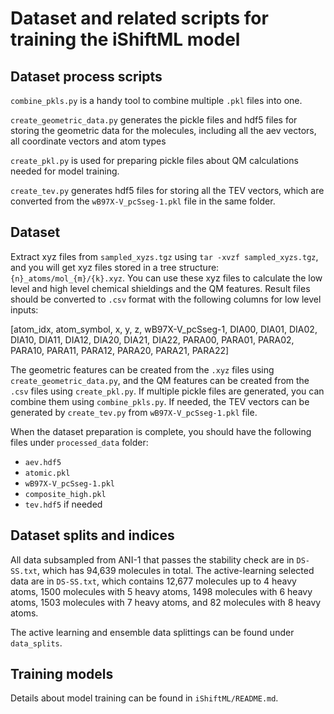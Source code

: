 # Dataset and related scripts for training the iShiftML model
## Dataset process scripts
`combine_pkls.py` is a handy tool to combine multiple `.pkl` files into one.

`create_geometric_data.py` generates the pickle files and hdf5 files for storing the geometric data for the molecules, including all the aev vectors, all coordinate vectors and atom types

`create_pkl.py` is used for preparing pickle files about QM calculations needed for model training.

`create_tev.py` generates hdf5 files for storing all the TEV vectors, which are converted from the `wB97X-V_pcSseg-1.pkl` file in the same folder. 

## Dataset
Extract xyz files from `sampled_xyzs.tgz` using ```tar -xvzf sampled_xyzs.tgz```, and you will get xyz files stored in a tree structure: `{n}_atoms/mol_{m}/{k}.xyz`. You can use these xyz files to calculate the low level and high level chemical shieldings and the QM features. Result files should be converted to `.csv` format with the following columns for low level inputs:

[atom_idx, atom_symbol, x, y, z, wB97X-V_pcSseg-1, DIA00, DIA01, DIA02, DIA10, DIA11, DIA12, DIA20, DIA21, DIA22, PARA00, PARA01, PARA02, PARA10, PARA11, PARA12, PARA20, PARA21, PARA22] 

The geometric features can be created from the `.xyz` files using `create_geometric_data.py`, and the QM features can be created from the `.csv` files using `create_pkl.py`. If multiple pickle files are generated, you can combine them using `combine_pkls.py`. If needed, the TEV vectors can be generated by `create_tev.py` from `wB97X-V_pcSseg-1.pkl` file.

When the dataset preparation is complete, you should have the following files under `processed_data` folder:
- `aev.hdf5`
- `atomic.pkl`
- `wB97X-V_pcSseg-1.pkl`
- `composite_high.pkl`
- `tev.hdf5` if needed 

## Dataset splits and indices
All data subsampled from ANI-1 that passes the stability check are in `DS-SS.txt`, which has 94,639 molecules in total. The active-learning selected data are in `DS-SS.txt`, which contains 12,677 molecules up to 4 heavy atoms, 1500 molecules with 5 heavy atoms, 1498 molecules with 6 heavy atoms, 1503 molecules with 7 heavy atoms, and 82 molecules with 8 heavy atoms.

The active learning and ensemble data splittings can be found under `data_splits`.

## Training models
Details about model training can be found in `iShiftML/README.md`.